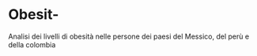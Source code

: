 # Obesit-
Analisi dei livelli  di obesità nelle persone dei paesi del Messico, del perù e della colombia
